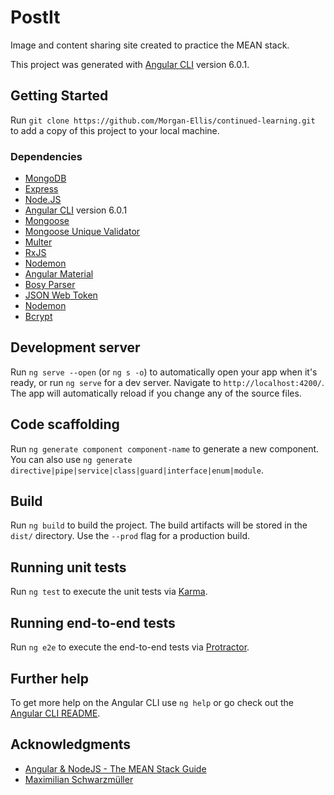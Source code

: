 # PostIt

Image and content sharing site created to practice the MEAN stack.

This project was generated with [Angular CLI](https://github.com/angular/angular-cli) version 6.0.1.

## Getting Started

Run ```git clone https://github.com/Morgan-Ellis/continued-learning.git``` to add a copy of this project to your local machine.

### Dependencies

- [MongoDB]()
- [Express]()
- [Node.JS](https://nodejs.org/en/)
- [Angular CLI](https://github.com/angular/angular-cli)
  version 6.0.1
- [Mongoose](http://mongoosejs.com/)
- [Mongoose Unique Validator](https://www.npmjs.com/package/mongoose-unique-validator)
- [Multer](https://www.npmjs.com/package/multer)
- [RxJS](https://rxjs-dev.firebaseapp.com/)
- [Nodemon]()
- [Angular Material](https://material.angular.io/)
- [Bosy Parser](https://www.npmjs.com/package/body-parser)
- [JSON Web Token](https://jwt.io/)
- [Nodemon](https://nodemon.io/)
- [Bcrypt](https://www.npmjs.com/package/bcrypt)

## Development server

Run ```ng serve --open``` (or ```ng s -o```) to automatically open your app when it's ready, or run `ng serve` for a dev server. Navigate to `http://localhost:4200/`. The app will automatically reload if you change any of the source files.

## Code scaffolding

Run `ng generate component component-name` to generate a new component. You can also use `ng generate directive|pipe|service|class|guard|interface|enum|module`.

## Build

Run `ng build` to build the project. The build artifacts will be stored in the `dist/` directory. Use the `--prod` flag for a production build.

## Running unit tests

Run `ng test` to execute the unit tests via [Karma](https://karma-runner.github.io).

## Running end-to-end tests

Run `ng e2e` to execute the end-to-end tests via [Protractor](http://www.protractortest.org/).

## Further help

To get more help on the Angular CLI use `ng help` or go check out the [Angular CLI README](https://github.com/angular/angular-cli/blob/master/README.md).

## Acknowledgments

* [Angular & NodeJS - The MEAN Stack Guide](https://www.udemy.com/angular-2-and-nodejs-the-practical-guide/learn/v4/overview)
* [Maximilian Schwarzmüller](https://www.udemy.com/user/maximilian-schwarzmuller/)
